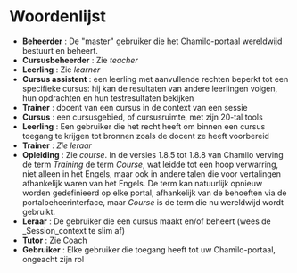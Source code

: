 # Woordenlijst

* **Beheerder** : De "master" gebruiker die het Chamilo-portaal wereldwijd bestuurt en beheert.
* **Cursusbeheerder** : Zie _teacher_
* **Leerling** : Zie _learner_
* **Cursus assistent** : een leerling met aanvullende rechten beperkt tot een specifieke cursus: hij kan de resultaten van andere leerlingen volgen, hun opdrachten en hun testresultaten bekijken
* **Trainer** : docent van een cursus in de context van een sessie
* **Cursus** : een cursusgebied, of cursusruimte, met zijn 20-tal tools
* **Leerling** : Een gebruiker die het recht heeft om binnen een cursus toegang te krijgen tot bronnen zoals de docent ze heeft voorbereid
* **Trainer** : _Zie leraar_
* **Opleiding** : Zie _course_. In de versies 1.8.5 tot 1.8.8 van Chamilo verving de term _Training_ de term _Course_, wat leidde tot een hoop verwarring, niet alleen in het Engels, maar ook in andere talen die voor vertalingen afhankelijk waren van het Engels. De term kan natuurlijk opnieuw worden gedefinieerd op elke portal, afhankelijk van de behoeften via de portalbeheerinterface, maar _Course_ is de term die nu wereldwijd wordt gebruikt.
* **Leraar** : De gebruiker die een cursus maakt en/of beheert \(wees de _Session_context te slim af)
* **Tutor** : Zie Coach
* **Gebruiker** : Elke gebruiker die toegang heeft tot uw Chamilo-portaal, ongeacht zijn rol

